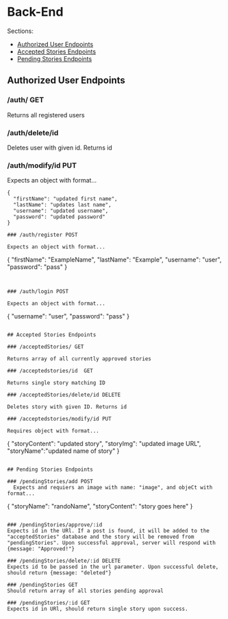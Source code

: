 # Back-End

Sections:
- [Authorized User Endpoints](#authorized-user-endpoints)
- [Accepted Stories Endpoints](#accepted-stories-endpoints)
- [Pending Stories Endpoints](#pending-stories-endpoints)


## Authorized User Endpoints

### /auth/ GET

Returns all registered users

### /auth/delete/id

Deletes user with given id. Returns id


### /auth/modify/id PUT
  Expects an object with format...
  ```
  {
    "firstName": "updated first name",
    "lastName": "updates last name",
    "username": "updated username",
    "password": "updated password"
  }

### /auth/register POST

  Expects an object with format...
  ```
  {
    "firstName": "ExampleName",
    "lastName": "Example",
    "username": "user",
    "password": "pass"
  }
  ```


### /auth/login POST 

  Expects an object with format...
  ```
  {
    "username": "user",
    "password": "pass"
  }
  ```

## Accepted Stories Endpoints

### /acceptedStories/ GET

Returns array of all currently approved stories

### /acceptedstories/id  GET

Returns single story matching ID

### /acceptedStories/delete/id DELETE

Deletes story with given ID. Returns id

### /acceptedstories/modify/id PUT

Requires object with format...
```
{
  "storyContent": "updated story",
  "storyImg": "updated image URL",
  "storyName":"updated name of story"
}
```

## Pending Stories Endpoints

### /pendingStories/add POST
  Expects and requiers an image with name: "image", and objeCt with format...
  ```
  {
    "storyName": "randoName",
    "storyContent": "story goes here"
  }
  ```

### /pendingStories/approve/:id
  Expects id in the URl. If a post is found, it will be added to the "acceptedStories" database and the story will be removed from "pendingStories". Upon successful approval, server will respond with {message: "Approved!"}

### /pendingStories/delete/:id DELETE
  Expects id to be passed in the url parameter. Upon successful delete, should return {message: "deleted"}

### /pendingStories GET
  Should return array of all stories pending approval

### /pendingStories/:id GET
  Expects id in URl, should return single story upon success.